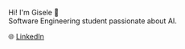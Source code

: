 Hi! I'm Gisele 👋  
Software Engineering student passionate about AI.

🌐 [LinkedIn](https://www.linkedin.com/in/giseeleribeiro/)
